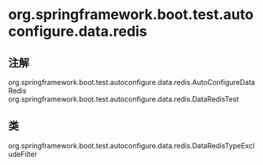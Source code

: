# org.springframework.boot.test.autoconfigure.data.redis

## 注解

org.springframework.boot.test.autoconfigure.data.redis.AutoConfigureDataRedis
org.springframework.boot.test.autoconfigure.data.redis.DataRedisTest

## 类

org.springframework.boot.test.autoconfigure.data.redis.DataRedisTypeExcludeFilter




